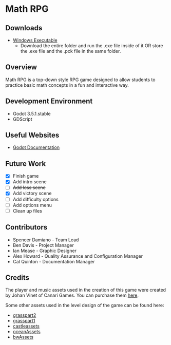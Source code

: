 # Math RPG

## Downloads

* [Windows Executable](Mathrpg.exe)
  * Download the entire folder and run the .exe file inside of it OR store the .exe file and the .pck file in the same folder.

## Overview

Math RPG is a top-down style RPG game designed to allow students to practice basic math concepts in a fun and interactive way.

## Development Environment

* Godot 3.5.1.stable
* GDScript

## Useful Websites

* [Godot Documentation](https://docs.godotengine.org/en/stable/index.html)

## Future Work

- [x] Finish game
- [x] Add intro scene
- [ ] ~~Add loss scene~~
- [x] Add victory scene
- [ ] Add difficulty options
- [ ] Add options menu
- [ ] Clean up files

## Contributors

* Spencer Damiano - Team Lead
* Ben Davis - Project Manager
* Ian Mease - Graphic Designer
* Alex Howard - Quality Assurance and Configuration Manager
* Cal Quinton - Documentation Manager

## Credits

The player and music assets used in the creation of this game were created by Johan Vinet of Canari Games. You can purchase them [here](https://canarigames.itch.io/canaripack-8bit-topdown).

Some other assets used in the level design of the game can be found here:
* [grasspart2](https://cainos.itch.io/pixel-art-top-down-basic)
* [grasspart1](https://anokolisa.itch.io/crawler-dungeon-prison)
* [castleassets](https://pixelfrog-assets.itch.io/kings-and-pigs)
* [oceanAssets](https://finalbossblues.itch.io/atlantis-tileset)
* [bwAssets](https://canarigames.itch.io/canaripack-1bit-topdown)


